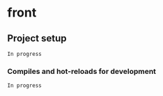 # front

## Project setup
```
In progress
```

### Compiles and hot-reloads for development
```
In progress
```



